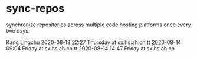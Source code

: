 # sync-repos
synchronize repositories across multiple code hosting platforms once every two days.

Kang Lingchu  2020-08-13 22:27 Thursday at sx.hs.ah.cn
tt  2020-08-14 09:04 Friday at sx.hs.ah.cn
tt  2020-08-14 14:47 Friday at sx.hs.ah.cn

